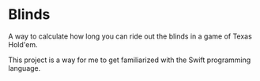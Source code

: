 Blinds
======

A way to calculate how long you can ride out the blinds in a game of Texas Hold'em.

This project is a way for me to get familiarized with the Swift programming language.
